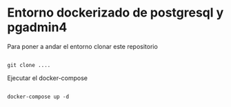 # Entorno dockerizado de postgresql y pgadmin4

Para poner a andar el entorno clonar este repositorio

<code>
git clone ....
</code>

Ejecutar el docker-compose

<code>
docker-compose up -d
</code>
